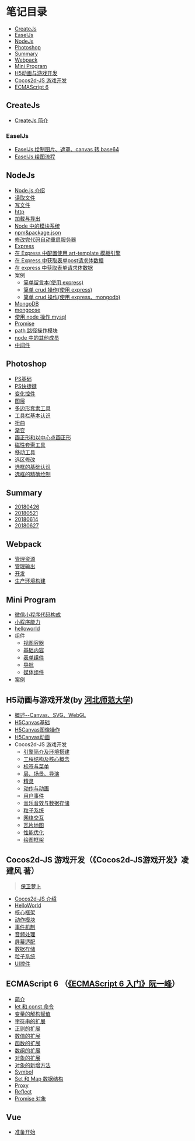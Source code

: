 # 笔记目录

- <a href="#1">CreateJs</a>
- <a href="#2">EaselJs</a>
- <a href="#3">NodeJs</a>
- <a href="#4">Photoshop</a>
- <a href="#5">Summary</a>
- <a href="#6">Webpack </a>
- <a href="#7">Mini Program</a>
- <a href="#8">H5动画与游戏开发</a>
- <a href="#9">Cocos2d-JS 游戏开发</a>
- <a href="#11">ECMAScript 6</a>

## <a name="1">CreateJs</a>

* [CreateJs 简介](https://github.com/hewq/NOTE/blob/master/CreateJs/CreateJs%E7%AE%80%E4%BB%8B.md)
### <a name="2">EaselJs</a>

* [EaselJs 绘制图片、遮罩、canvas 转 base64](https://github.com/hewq/NOTE/blob/master/CreateJs/EaselJs/EaselJs%E7%BB%98%E5%88%B6%E5%9B%BE%E7%89%87%EF%BC%8C%E9%81%AE%E7%BD%A9%EF%BC%8Ccanvas%E8%BD%ACbase64.md#easeljs%E7%BB%98%E5%88%B6%E5%9B%BE%E7%89%87%E9%81%AE%E7%BD%A9canvas%E8%BD%ACbase64)
* [EaselJs 绘图流程](https://github.com/hewq/NOTE/blob/master/CreateJs/EaselJs/EaselJs%E7%BB%98%E5%9B%BE%E5%9F%BA%E7%A1%80.md)
## <a name="3">NodeJs</a>

* [Node.js 介绍](https://github.com/hewq/NOTE/blob/master/nodejs/nodejs%E4%BB%8B%E7%BB%8D.md)
* [读取文件](https://github.com/hewq/NOTE/blob/master/nodejs/%E8%AF%BB%E5%8F%96%E6%96%87%E4%BB%B6.md)
* [写文件](https://github.com/hewq/NOTE/blob/master/nodejs/%20%E5%86%99%E6%96%87%E4%BB%B6.md)
* [http](https://github.com/hewq/NOTE/blob/master/nodejs/http.md)
* [加载与导出](https://github.com/hewq/NOTE/blob/master/nodejs/%E5%8A%A0%E8%BD%BD%E4%B8%8E%E5%AF%BC%E5%87%BA.md)
* [Node 中的模块系统](https://github.com/hewq/NOTE/blob/master/nodejs/Node%E4%B8%AD%E7%9A%84%E6%A8%A1%E5%9D%97%E7%B3%BB%E7%BB%9F.md)
* [npm&package.json](https://github.com/hewq/NOTE/blob/master/nodejs/npm%26package.json.md)
* [修改完代码自动重启服务器](https://github.com/hewq/NOTE/blob/master/nodejs/%E4%BF%AE%E6%94%B9%E5%AE%8C%E4%BB%A3%E7%A0%81%E8%87%AA%E5%8A%A8%E9%87%8D%E5%90%AF.md)
* [Express](https://github.com/hewq/NOTE/blob/master/nodejs/Express.md)
* [在 Express 中配置使用 art-template 模板引擎](https://github.com/hewq/NOTE/blob/master/nodejs/%E5%9C%A8express%E4%B8%AD%E9%85%8D%E7%BD%AE%E4%BD%BF%E7%94%A8art-template%E6%A8%A1%E6%9D%BF%E5%BC%95%E6%93%8E.md)
* [在 Express 中获取表单post请求体数据](https://github.com/hewq/NOTE/blob/master/nodejs/%E5%9C%A8Express%E4%B8%AD%E8%8E%B7%E5%8F%96%E8%A1%A8%E5%8D%95POST%E8%AF%B7%E6%B1%82%E4%BD%93%E6%95%B0%E6%8D%AE.md)
* [在 express 中获取表单请求体数据](https://github.com/hewq/NOTE/blob/master/nodejs/%E5%9C%A8express%E4%B8%AD%E8%8E%B7%E5%8F%96%E8%A1%A8%E5%8D%95get%E8%AF%B7%E6%B1%82%E4%BD%93%E6%95%B0%E6%8D%AE.md)
* 案例
  * [简单留言本(使用 express)](https://github.com/hewq/Front-end/tree/master/JavaScript/nodeJS/_2018/feedback-express)
  * [简单 crud 操作(使用 express)](https://github.com/hewq/Front-end/tree/master/apps/JavaScript/nodeJS/_2018/crud-express)
  * [简单 crud 操作(使用 express、mongodb)](https://github.com/hewq/Front-end/tree/master/apps/JavaScript/nodeJS/_2018/crud-express-mongodb)
* [MongoDB](https://github.com/hewq/NOTE/blob/master/nodejs/MongoDB.md)
* [mongoose](https://github.com/hewq/NOTE/blob/master/nodejs/mongoose.md)
* [使用 node 操作 mysql](https://github.com/hewq/NOTE/blob/master/nodejs/%E4%BD%BF%E7%94%A8node%E6%93%8D%E4%BD%9Cmysql.md)
* [Promise](https://github.com/hewq/NOTE/blob/master/nodejs/Promise.md)
* [path 路径操作模块](https://github.com/hewq/NOTE/blob/master/nodejs/path%E8%B7%AF%E5%BE%84%E6%93%8D%E4%BD%9C%E6%A8%A1%E5%9D%97.md)
* [node 中的其他成员](https://github.com/hewq/NOTE/blob/master/nodejs/node%E4%B8%AD%E7%9A%84%E5%85%B6%E4%BB%96%E6%88%90%E5%91%98.md)
* [中间件](https://github.com/hewq/NOTE/blob/master/nodejs/%E4%B8%AD%E9%97%B4%E4%BB%B6.md)

## <a name="4">Photoshop</a>

* [PS基础](https://github.com/hewq/NOTE/blob/master/Photoshop/PS%E5%9F%BA%E7%A1%80.md)
* [PS快捷键](https://github.com/hewq/NOTE/blob/master/Photoshop/PS%E5%BF%AB%E6%8D%B7%E9%94%AE.md)
* [变化控件](https://github.com/hewq/NOTE/blob/master/Photoshop/%E5%8F%98%E5%8C%96%E6%8E%A7%E4%BB%B6.md)
* [图层](https://github.com/hewq/NOTE/blob/master/Photoshop/%E5%9B%BE%E5%B1%82.md)
* [多边形套索工具](https://github.com/hewq/NOTE/blob/master/Photoshop/%E5%A4%9A%E5%8F%98%E5%BD%A2%E5%A5%97%E7%B4%A2%E5%B7%A5%E5%85%B7.md)
* [工具栏基本认识](https://github.com/hewq/NOTE/blob/master/Photoshop/%E5%B7%A5%E5%85%B7%E6%A0%8F%E5%9F%BA%E6%9C%AC%E8%AE%A4%E8%AF%86.md)
* [扭曲](https://github.com/hewq/NOTE/blob/master/Photoshop/%E6%89%AD%E6%9B%B2.md)
* [渐变](https://github.com/hewq/NOTE/blob/master/Photoshop/%E6%B8%90%E5%8F%98.md)
* [画正形和以中心点画正形](https://github.com/hewq/NOTE/blob/master/Photoshop/%E7%94%BB%E6%AD%A3%E5%BD%A2%E5%92%8C%E4%BB%A5%E4%B8%AD%E5%BF%83%E7%82%B9%E7%94%BB%E6%AD%A3%E5%BD%A2.md)
* [磁性套索工具](https://github.com/hewq/NOTE/blob/master/Photoshop/%E7%A3%81%E6%80%A7%E5%A5%97%E7%B4%A2%E5%B7%A5%E5%85%B7.md)
* [移动工具](https://github.com/hewq/NOTE/blob/master/Photoshop/%E7%A7%BB%E5%8A%A8%E5%B7%A5%E5%85%B7.md)
* [选区修改](https://github.com/hewq/NOTE/blob/master/Photoshop/%E9%80%89%E5%8C%BA%E4%BF%AE%E6%94%B9.md)
* [选框的基础认识](https://github.com/hewq/NOTE/blob/master/Photoshop/%E9%80%89%E6%A1%86%E7%9A%84%E5%9F%BA%E7%A1%80%E8%AE%A4%E8%AF%86.md)
* [选框的精确绘制](https://github.com/hewq/NOTE/blob/master/Photoshop/%E9%80%89%E6%A1%86%E7%9A%84%E7%B2%BE%E7%A1%AE%E7%BB%98%E5%88%B6.md)

## <a name="5">Summary</a>

* [20180426](https://github.com/hewq/NOTE/blob/master/summary/20180426.md)
* [20180521](https://github.com/hewq/NOTE/blob/master/summary/20180521.md)
* [20180614](https://github.com/hewq/NOTE/blob/master/summary/20180614.md)
* [20180627](https://github.com/hewq/NOTE/blob/master/summary/20180627.md)

## <a name="6">Webpack </a>

* [管理资源](https://github.com/hewq/NOTE/blob/master/webpack/%E7%AE%A1%E7%90%86%E8%B5%84%E6%BA%90.md)
* [管理输出](https://github.com/hewq/NOTE/blob/master/webpack/%E7%AE%A1%E7%90%86%E8%BE%93%E5%87%BA.md)
* [ 开发](https://github.com/hewq/NOTE/blob/master/webpack/%E5%BC%80%E5%8F%91.md)
* [生产环境构建](https://github.com/hewq/NOTE/blob/master/webpack/%E7%94%9F%E4%BA%A7%E7%8E%AF%E5%A2%83%E6%9E%84%E5%BB%BA.md)

## <a name="7">Mini Program</a>

- [微信小程序代码构成](https://github.com/hewq/NOTE/blob/master/miniprograms/%E5%BE%AE%E4%BF%A1%E5%B0%8F%E7%A8%8B%E5%BA%8F%E4%BB%A3%E7%A0%81%E6%9E%84%E6%88%90.md)
- [小程序能力](https://github.com/hewq/NOTE/blob/master/miniprograms/%E5%B0%8F%E7%A8%8B%E5%BA%8F%E8%83%BD%E5%8A%9B.md)
- [helloworld](https://github.com/hewq/NOTE/blob/master/miniprograms/helloworld.md)
- 组件
  - [视图容器](https://github.com/hewq/NOTE/blob/master/miniprograms/%E8%A7%86%E5%9B%BE%E5%AE%B9%E5%99%A8.md)
  - [基础内容](https://github.com/hewq/NOTE/blob/master/miniprograms/%E5%9F%BA%E7%A1%80%E5%86%85%E5%AE%B9.md)
  - [表单组件](https://github.com/hewq/NOTE/blob/master/miniprograms/%E8%A1%A8%E5%8D%95%E7%BB%84%E4%BB%B6.md)
  - [导航](https://github.com/hewq/NOTE/blob/master/miniprograms/%E5%AF%BC%E8%88%AA.md)
  - [媒体组件](https://github.com/hewq/NOTE/blob/master/miniprograms/%E5%AA%92%E4%BD%93%E7%BB%84%E4%BB%B6.md)
- [案例](https://github.com/hewq/NOTE/blob/master/miniprograms/%E6%A1%88%E4%BE%8B.md)

## <a name="8">H5动画与游戏开发</a>(by [河北师范大学](https://github.com/edu2act/course-H5-Animation-and-Game-Development))

- [概述--Canvas、SVG、WebGL](https://github.com/hewq/NOTE/blob/master/H5%E5%8A%A8%E7%94%BB%E4%B8%8E%E6%B8%B8%E6%88%8F%E5%BC%80%E5%8F%91/%E6%A6%82%E8%BF%B0--Canvas%E3%80%81SVG%E3%80%81WebGL.md)
- [H5Canvas基础](https://github.com/hewq/NOTE/blob/master/H5%E5%8A%A8%E7%94%BB%E4%B8%8E%E6%B8%B8%E6%88%8F%E5%BC%80%E5%8F%91/H5Canvas%E5%9F%BA%E7%A1%80.md)
- [H5Canvas图像操作](https://github.com/hewq/NOTE/blob/master/H5%E5%8A%A8%E7%94%BB%E4%B8%8E%E6%B8%B8%E6%88%8F%E5%BC%80%E5%8F%91/H5Canvas%E5%9B%BE%E5%83%8F%E6%93%8D%E4%BD%9C.md)
- [H5Canvas动画](https://github.com/hewq/NOTE/blob/master/H5%E5%8A%A8%E7%94%BB%E4%B8%8E%E6%B8%B8%E6%88%8F%E5%BC%80%E5%8F%91/H5Canvas%E5%8A%A8%E7%94%BB.md)
- Cocos2d-JS 游戏开发
  - [引擎简介及环境搭建](https://github.com/hewq/NOTE/blob/master/H5%E5%8A%A8%E7%94%BB%E4%B8%8E%E6%B8%B8%E6%88%8F%E5%BC%80%E5%8F%91/Cocos2d-JS%E6%B8%B8%E6%88%8F%E5%BC%80%E5%8F%91/%E5%BC%95%E6%93%8E%E7%AE%80%E4%BB%8B%E5%8F%8A%E7%8E%AF%E5%A2%83%E6%90%AD%E5%BB%BA.md)
  - [工程结构及核心概念](https://github.com/hewq/NOTE/blob/master/H5%E5%8A%A8%E7%94%BB%E4%B8%8E%E6%B8%B8%E6%88%8F%E5%BC%80%E5%8F%91/Cocos2d-JS%E6%B8%B8%E6%88%8F%E5%BC%80%E5%8F%91/%E5%B7%A5%E7%A8%8B%E7%BB%93%E6%9E%84%E5%8F%8A%E6%A0%B8%E5%BF%83%E6%A6%82%E5%BF%B5.md)
  - [标签与菜单](https://github.com/hewq/NOTE/blob/master/H5%E5%8A%A8%E7%94%BB%E4%B8%8E%E6%B8%B8%E6%88%8F%E5%BC%80%E5%8F%91/Cocos2d-JS%E6%B8%B8%E6%88%8F%E5%BC%80%E5%8F%91/%E6%A0%87%E7%AD%BE%E4%B8%8E%E8%8F%9C%E5%8D%95.md)
  - [层、场景、导演](https://github.com/hewq/NOTE/blob/master/H5%E5%8A%A8%E7%94%BB%E4%B8%8E%E6%B8%B8%E6%88%8F%E5%BC%80%E5%8F%91/Cocos2d-JS%E6%B8%B8%E6%88%8F%E5%BC%80%E5%8F%91/%E5%B1%82%E3%80%81%E5%9C%BA%E6%99%AF%E3%80%81%E5%AF%BC%E6%BC%94.md)
  - [精灵](https://github.com/hewq/NOTE/blob/master/H5%E5%8A%A8%E7%94%BB%E4%B8%8E%E6%B8%B8%E6%88%8F%E5%BC%80%E5%8F%91/Cocos2d-JS%E6%B8%B8%E6%88%8F%E5%BC%80%E5%8F%91/%E7%B2%BE%E7%81%B5.md)
  - [动作与动画](https://github.com/hewq/NOTE/blob/master/H5%E5%8A%A8%E7%94%BB%E4%B8%8E%E6%B8%B8%E6%88%8F%E5%BC%80%E5%8F%91/Cocos2d-JS%E6%B8%B8%E6%88%8F%E5%BC%80%E5%8F%91/%E5%8A%A8%E4%BD%9C%E4%B8%8E%E5%8A%A8%E7%94%BB.md)
  - [用户事件](https://github.com/hewq/NOTE/blob/master/H5%E5%8A%A8%E7%94%BB%E4%B8%8E%E6%B8%B8%E6%88%8F%E5%BC%80%E5%8F%91/Cocos2d-JS%E6%B8%B8%E6%88%8F%E5%BC%80%E5%8F%91/%E7%94%A8%E6%88%B7%E4%BA%8B%E4%BB%B6.md)
  - [音乐音效与数据存储](https://github.com/hewq/NOTE/blob/master/H5%E5%8A%A8%E7%94%BB%E4%B8%8E%E6%B8%B8%E6%88%8F%E5%BC%80%E5%8F%91/Cocos2d-JS%E6%B8%B8%E6%88%8F%E5%BC%80%E5%8F%91/%E9%9F%B3%E4%B9%90%E9%9F%B3%E6%95%88%E4%B8%8E%E6%95%B0%E6%8D%AE%E5%AD%98%E5%82%A8.md)
  - [粒子系统](https://github.com/hewq/NOTE/blob/master/H5%E5%8A%A8%E7%94%BB%E4%B8%8E%E6%B8%B8%E6%88%8F%E5%BC%80%E5%8F%91/Cocos2d-JS%E6%B8%B8%E6%88%8F%E5%BC%80%E5%8F%91/%E7%B2%92%E5%AD%90%E7%B3%BB%E7%BB%9F.md)
  - [网络交互](https://github.com/hewq/NOTE/blob/master/H5%E5%8A%A8%E7%94%BB%E4%B8%8E%E6%B8%B8%E6%88%8F%E5%BC%80%E5%8F%91/Cocos2d-JS%E6%B8%B8%E6%88%8F%E5%BC%80%E5%8F%91/%E7%BD%91%E7%BB%9C%E4%BA%A4%E4%BA%92.md)
  - [瓦片地图](https://github.com/hewq/NOTE/blob/master/H5%E5%8A%A8%E7%94%BB%E4%B8%8E%E6%B8%B8%E6%88%8F%E5%BC%80%E5%8F%91/Cocos2d-JS%E6%B8%B8%E6%88%8F%E5%BC%80%E5%8F%91/%E7%93%A6%E7%89%87%E5%9C%B0%E5%9B%BE%EF%BC%88TiledMap%EF%BC%89.md)
  - [性能优化](https://github.com/hewq/NOTE/blob/master/H5%E5%8A%A8%E7%94%BB%E4%B8%8E%E6%B8%B8%E6%88%8F%E5%BC%80%E5%8F%91/Cocos2d-JS%E6%B8%B8%E6%88%8F%E5%BC%80%E5%8F%91/%E6%80%A7%E8%83%BD%E4%BC%98%E5%8C%96.md)
  - [绘图框架](https://github.com/hewq/NOTE/blob/master/H5%E5%8A%A8%E7%94%BB%E4%B8%8E%E6%B8%B8%E6%88%8F%E5%BC%80%E5%8F%91/Cocos2d-JS%E6%B8%B8%E6%88%8F%E5%BC%80%E5%8F%91/%E7%BB%98%E5%9B%BE%E6%A1%86%E6%9E%B6.md)

## <a name="9">Cocos2d-JS 游戏开发</a>（《Cocos2d-JS游戏开发》凌建风 著）

> [保卫萝卜](https://github.com/hewq/Cocos2d-JS/tree/master/Carrot)

- [Cocos2d-JS 介绍](https://github.com/hewq/NOTE/blob/master/Cocos2d-JS%E6%B8%B8%E6%88%8F%E5%BC%80%E5%8F%91/Cocos2d-JS%E4%BB%8B%E7%BB%8D.md)
- [HelloWorld](https://github.com/hewq/NOTE/blob/master/Cocos2d-JS%E6%B8%B8%E6%88%8F%E5%BC%80%E5%8F%91/HelloWorld.md)
- [核心框架](https://github.com/hewq/NOTE/blob/master/Cocos2d-JS%E6%B8%B8%E6%88%8F%E5%BC%80%E5%8F%91/%E6%A0%B8%E5%BF%83%E6%A1%86%E6%9E%B6.md)
- [动作模块](https://github.com/hewq/NOTE/blob/master/Cocos2d-JS%E6%B8%B8%E6%88%8F%E5%BC%80%E5%8F%91/%E5%8A%A8%E4%BD%9C%E6%A8%A1%E5%9D%97.md)
- [事件机制](https://github.com/hewq/NOTE/blob/master/Cocos2d-JS%E6%B8%B8%E6%88%8F%E5%BC%80%E5%8F%91/%E4%BA%8B%E4%BB%B6%E6%9C%BA%E5%88%B6.md)
- [音频处理](https://github.com/hewq/NOTE/blob/master/Cocos2d-JS%E6%B8%B8%E6%88%8F%E5%BC%80%E5%8F%91/%E9%9F%B3%E9%A2%91%E5%A4%84%E7%90%86.md)
- [屏幕适配](https://github.com/hewq/NOTE/blob/master/Cocos2d-JS%E6%B8%B8%E6%88%8F%E5%BC%80%E5%8F%91/%E5%B1%8F%E5%B9%95%E9%80%82%E9%85%8D.md)
- [数据存储](https://github.com/hewq/NOTE/blob/master/Cocos2d-JS%E6%B8%B8%E6%88%8F%E5%BC%80%E5%8F%91/%E6%95%B0%E6%8D%AE%E5%AD%98%E5%82%A8.md)
- [粒子系统](https://github.com/hewq/NOTE/blob/master/Cocos2d-JS%E6%B8%B8%E6%88%8F%E5%BC%80%E5%8F%91/%E7%B2%92%E5%AD%90%E7%B3%BB%E7%BB%9F.md)
- [UI控件](https://github.com/hewq/NOTE/blob/master/Cocos2d-JS%E6%B8%B8%E6%88%8F%E5%BC%80%E5%8F%91/UI%E6%8E%A7%E4%BB%B6.md)

## <a name="11">ECMAScript 6 </a>（[《ECMAScript 6 入门》阮一峰](http://es6.ruanyifeng.com/#README)）

- [简介](https://github.com/hewq/NOTE/blob/master/ECMAScript6/%E7%AE%80%E4%BB%8B.md)
- [let 和 const 命令](https://github.com/hewq/NOTE/blob/master/ECMAScript6/let%E5%92%8Cconst%E5%91%BD%E4%BB%A4.md)
- [变量的解构赋值](https://github.com/hewq/NOTE/blob/master/ECMAScript6/%E5%8F%98%E9%87%8F%E7%9A%84%E8%A7%A3%E6%9E%84%E8%B5%8B%E5%80%BC.md)
- [字符串的扩展](https://github.com/hewq/NOTE/blob/master/ECMAScript6/%E5%AD%97%E7%AC%A6%E4%B8%B2%E7%9A%84%E6%89%A9%E5%B1%95.md)
- [正则的扩展](https://github.com/hewq/NOTE/blob/master/ECMAScript6/%E6%AD%A3%E5%88%99%E7%9A%84%E6%89%A9%E5%B1%95.md)
- [数值的扩展](https://github.com/hewq/NOTE/blob/master/ECMAScript6/%E6%95%B0%E5%80%BC%E7%9A%84%E6%89%A9%E5%B1%95.md)
- [函数的扩展](https://github.com/hewq/NOTE/blob/master/ECMAScript6/%E5%87%BD%E6%95%B0%E7%9A%84%E6%89%A9%E5%B1%95.md)
- [数组的扩展](https://github.com/hewq/NOTE/blob/master/ECMAScript6/数组的扩展.md)
- [对象的扩展](https://github.com/hewq/NOTE/blob/master/ECMAScript6/对象的扩展.md)
- [对象的新增方法](https://github.com/hewq/NOTE/blob/master/ECMAScript6/对象的新增方法.md)
- [Symbol](https://github.com/hewq/NOTE/blob/master/ECMAScript6/Symbol.md)
- [Set 和 Map 数据结构]([https://github.com/hewq/NOTE/blob/master/ECMAScript6/Set%E5%92%8CMap%E6%95%B0%E6%8D%AE%E7%BB%93%E6%9E%84.md](https://github.com/hewq/NOTE/blob/master/ECMAScript6/Set和Map数据结构.md))
- [Proxy](https://github.com/hewq/NOTE/blob/master/ECMAScript6/Proxy.md)
- [Reflect](https://github.com/hewq/NOTE/blob/master/ECMAScript6/Reflect.md)
- [Promise 对象]([https://github.com/hewq/NOTE/blob/master/ECMAScript6/Promise%E5%AF%B9%E8%B1%A1.md](https://github.com/hewq/NOTE/blob/master/ECMAScript6/Promise对象.md))

## Vue

- [准备开始](https://github.com/hewq/NOTE/blob/master/Vue/%E5%87%86%E5%A4%87%E5%BC%80%E5%A7%8B.md)



